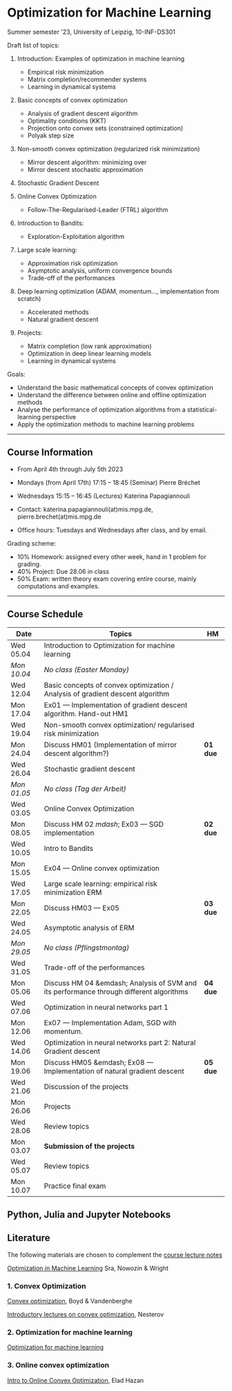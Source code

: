 # Optimization for Machine Learning
Summer semester '23, University of Leipzig, 10-INF-DS301

Draft list of topics:
1. Introduction: Examples of optimization in machine learning
   - Empirical risk minimization
   - Matrix completion/recommender systems
   - Learning in dynamical systems

1.  Basic concepts of convex optimization

    - Analysis of gradient descent algorithm 
    - Optimality conditions (KKT)
    - Projection onto convex sets (constrained optimization)
    - Polyak step size


2.  Non-smooth convex optimization (regularized risk minimization)

    -   Mirror descent algorithm: minimizing over 
    -   Mirror descent stochastic approximation
  
3.  Stochastic Gradient Descent

5.  Online Convex Optimization
    - Follow-The-Regularised-Leader (FTRL) algorithm

6.  Introduction to Bandits:
    - Exploration-Exploitation algorithm

7.  Large scale learning:
    - Approximation risk optimization
    - Asymptotic analysis, uniform convergence bounds
    - Trade-off of the performances
  

8.  Deep learning optimization (ADAM, momentum..., implementation from
    scratch)

    -  Accelerated methods
    -  Natural gradient descent

9.  Projects: 
    - Matrix completion (low rank approximation)
    - Optimization in deep linear learning models 
    - Learning in dynamical systems

 Goals:
  - Understand the basic mathematical concepts of convex optimization
  - Understand the difference between online and offline optimization methods
  - Analyse the performance of optimization algorithms from a statistical-learning perspective
  - Apply the optimization methods to machine learning problems

---

## Course Information 
- From April 4th through July 5th 2023
- Mondays (from April 17th) 17:15 &ndash; 18:45 (Seminar) Pierre Bréchet 
- Wednesdays 15:15 &ndash; 16:45 (Lectures) Katerina Papagiannouli

- Contact: katerina.papagiannouli(at)mis.mpg.de, pierre.brechet(at)mis.mpg.de
- Office hours: Tuesdays and Wednesdays after class, and by email.

Grading scheme:
- 10% Homework: assigned every other week, hand in 1 problem for grading.
- 40% Project: Due 28.06 in class
- 50% Exam: written theory exam covering entire course, mainly computations and examples.

---
## Course Schedule

| Date        | Topics                                                                         | HM         |
|-------------|--------------------------------------------------------------------------------|------------|
| Wed 05.04   | Introduction to Optimization for machine learning                              |
| *Mon 10.04* | *No class (Easter Monday)*                                                     |
| Wed 12.04   | Basic concepts of convex optimization / Analysis of gradient descent algorithm |
| Mon 17.04   | Ex01 &mdash; Implementation of gradient descent algorithm. Hand-out HM1        |
| Wed 19.04   | Non-smooth convex optimization/ regularised risk minimization                  |
| Mon 24.04   | Discuss HM01 (Implementation of mirror descent algorithm?)                              | **01 due** |
| Wed 26.04   | Stochastic gradient descent                                                    |
| *Mon 01.05* | *No class (Tag der Arbeit)*                                                    |
| Wed 03.05   | Online Convex Optimization                                                     |
| Mon 08.05   | Discuss HM 02 $mdash;$ Ex03 &mdash; SGD implementation                                  | **02 due** |
| Wed 10.05   | Intro to Bandits                                                               |
| Mon 15.05   | Ex04 &mdash; Online convex optimization                                                 |
| Wed 17.05   | Large scale learning: empirical risk minimization   ERM                                 |
| Mon 22.05   | Discuss HM03 &mdash; Ex05                                                               | **03 due** |
| Wed 24.05   | Asymptotic analysis of ERM                                                              |
| *Mon 29.05* | *No class (Pflingstmontag)*                                                             |
| Wed 31.05   | Trade-off of the performances                                                           |
| Mon 05.06   | Discuss HM 04 &emdash; Analysis of SVM and its performance through different algorithms | **04 due** |
| Wed 07.06   | Optimization in neural networks part 1                                              |
| Mon 12.06   | Ex07 &mdash; Implementation Adam, SGD with momentum.                           |
| Wed 14.06   | Optimization in neural networks part 2: Natural Gradient descent                                 |
| Mon 19.06   | Discuss HM05 &emdash; Ex08 &mdash;  Implementation of natural gradient descent          | **05 due** |
| Wed 21.06   | Discussion of the projects                                                     |
| Mon 26.06   | Projects                                                                       |
| Wed 28.06   | Review topics                                                                  |
| Mon 03.07   | **Submission of the projects**                                                 |
| Wed 05.07   | Review topics                                                                  |
| Mon 10.07   | Practice final exam                                                            |

## Python, Julia and Jupyter Notebooks

<!-- This repository contains the [Jupyter Notebooks](https://github.com/skfairchild/MathData-Winter22-23) from the class.

In order to use the notebooks:

* Download the notebooks (Click on the green `Code` Button or download as Zip File or use a Git Client such as [Github Desktop](https://desktop.github.com) oder [Sublime](https://www.sublimemerge.com)).
* Download the newest version of Juila [here](https://julialang.org/downloads/).
* Start Juila.
* Enter the package manager by putting in `]` in the package manager.
* `add IJulia`
* Leave the package manager with a backspace.
* `using IJulia` 
* `notebook()` 

Then a browser window should open, in which the local saved notebooks can be opened.D

Other material from the [Julia Academy](https://github.com/JuliaAcademy):

* [Introduction to Julia](https://github.com/JuliaAcademy/Introduction-to-Julia)

* [Data Science](https://github.com/JuliaAcademy/DataScience)

* [Foundations of Machine Learning](https://github.com/JuliaAcademy/Foundations-of-Machine-Learning)

* [Data Frames](https://github.com/JuliaAcademy/DataFrames)

--- -->

## Literature
The following materials are chosen to complement the [course lecture
notes](https://raw.githubusercontent.com/KarinaPapayia/Optimization-for-Machine-Learning/main/OML.pdf)

[Optimization in Machine Learning]() Sra, Nowozin & Wright

### 1. Convex Optimization

[Convex optimization](https://web.stanford.edu/~boyd/cvxbook), Boyd & Vandenberghe

[Introductory lectures on convex optimization](), Nesterov

### 2. Optimization for machine learning
[Optimization for machine learning](https://doc.lagout.org/science/Artificial%20Intelligence/Machine%20learning/Optimization%20for%20Machine%20Learning%20%5BSra%2C%20Nowozin%20%26%20Wright%202011-09-30%5D.pdf)

### 3. Online convex optimization

[Intro to Online Convex Optimization](https://arxiv.org/pdf/1909.05207.pdf), Elad Hazan


